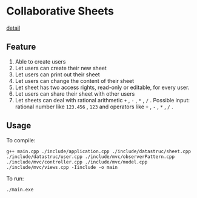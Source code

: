 # Collaborative Sheets
[detail](https://github.com/juliaouo/Collaborative-Sheets/blob/main/109502543%E6%9E%97%E6%80%A1%E8%90%B1.pdf)
## Feature
1. Able to create users
2. Let users can create their new sheet
3. Let users can print out their sheet
4. Let users can change the content of their sheet
5. Let sheet has two access rights, read-only or editable, for every user.
6. Let users can share their sheet with other users
7. Let sheets can deal with rational arithmetic `+` , `-` , `*` , `/` .
Possible input: rational number like `123.456` , `123` and operators like `+` ,  `-` , `*` , `/` .

## Usage
To compile:
```
g++ main.cpp ./include/application.cpp ./include/datastruc/sheet.cpp ./include/datastruc/user.cpp ./include/mvc/observerPattern.cpp ./include/mvc/controller.cpp ./include/mvc/model.cpp ./include/mvc/views.cpp -Iinclude -o main
```

To run:
```
./main.exe
```
